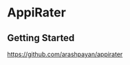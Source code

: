 AppiRater
==================================

Getting Started
----------------------------------
https://github.com/arashpayan/appirater